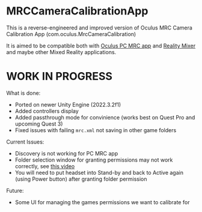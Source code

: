 # MRCCameraCalibrationApp
This is a reverse-engineered and improved version of Oculus MRC Camera Calibration App (com.oculus.MrcCameraCalibration)

It is aimed to be compatible both with [Oculus PC MRC app](https://developer.oculus.com/downloads/package/mixed-reality-capture-tools/) and [Reality Mixer](https://github.com/fabio914/RealityMixer) and maybe other Mixed Reality applications.

# WORK IN PROGRESS

What is done:
- Ported on newer Unity Engine (2022.3.2f1)
- Added controllers display
- Added passthrough mode for convinience (works best on Quest Pro and upcoming Quest 3)
- Fixed issues with failing `mrc.xml` not saving in other game folders

Current Issues:
- Discovery is not working for PC MRC app
- Folder selection window for granting permissions may not work correctly, see [this video](https://www.youtube.com/watch?v=wIoor8jwg9w)
- You will need to put headset into Stand-by and back to Active again (using Power button) after granting folder permission

Future:
- Some UI for managing the games permissions we want to calibrate for
